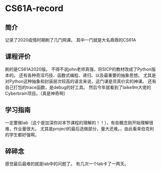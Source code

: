 # CS61A-record
## 简介
记录了2020疫情时期刷了几门网课。
其中一门就是大名鼎鼎的CS61A
## 课程评价
刷的是CS61A2020版。
不得不说john老师真强，将SICP的教材改成了Python版本的。
还有各种奇淫巧技、函数式编程、递归、以及最重要的抽象思想。
尤其是对Python这种抽象和封装层次较高的语言来说，这门课是货真价实的神课。
还有自己打包的trace函数，是debug的好工具。
然后今年就看到了laike9m大佬的Cyberbrain项目。（真是神奇啊）
## 学习指南
一定要做lab（这个是加深你对本节课程的理解的！！），有些概念刚开始理解很难，作业量很大。
尤其是project的最后选做部分，量大还难。，由此看来伯克利的学生都好强啊。
## 碎碎念
感觉最后最难的就是lab中的问题了。
有几次一个lab卡了一两天。
